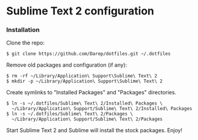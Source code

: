 # Sublime Text 2 configuration

### Installation

Clone the repo:

    $ git clone https://github.com/Darep/dotfiles.git ~/.dotfiles
    
Remove old packages and configuration (if any):

    $ rm -rf ~/Library/Application\ Support\Sublime\ Text\ 2
    $ mkdir -p ~/Library/Application\ Support\Sublime\ Text\ 2
  
Create symlinks to "Installed Packages" and "Packages" directories.

    $ ln -s ~/.dotfiles/Sublime\ Text\ 2/Installed\ Packages \
      ~/Library/Application\ Support/Sublime\ Text\ 2/Installed\ Packages
    $ ln -s ~/.dotfiles/Sublime\ Text\ 2/Packages \
      ~/Library/Application\ Support/Sublime\ Text\ 2/Packages

Start Sublime Text 2 and Sublime will install the stock packages. Enjoy!

